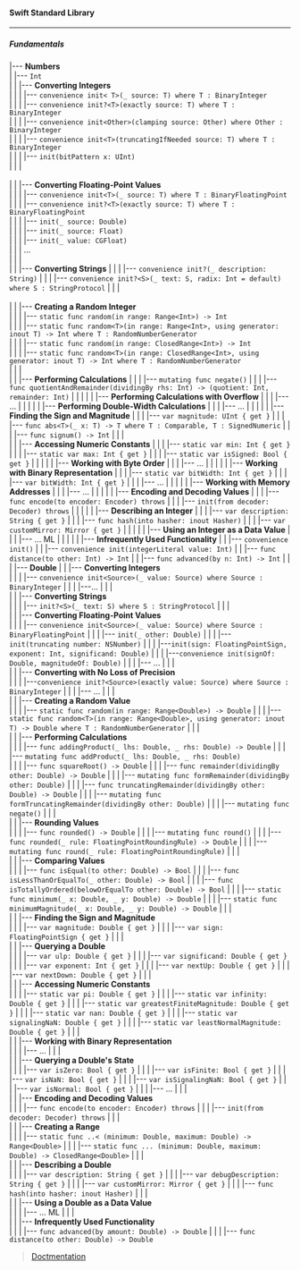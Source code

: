 #### **Swift Standard Library**
----
##### **Fundamentals**
|--- **Numbers**              <br/>
|                 |--- `Int`         <br/>
|                 |         |--- **Converting Integers** <br/>
|                 |         |           |--- `convenience init< T>(_ source: T) where T : BinaryInteger`<br/>
|                 |         |           |--- `convenience init?<T>(exactly source: T) where T : BinaryInteger` <br/>
|                 |         |           |--- `convenience init<Other>(clamping source: Other) where Other : BinaryInteger`<br/>
|                 |         |           |--- `convenience init<T>(truncatingIfNeeded source: T) where T : BinaryInteger`<br/>
|                 |         |           |--- `init(bitPattern x: UInt)`<br/>
|                 |         |<br/>        
|                 |         |--- **Converting Floating-Point Values**<br/>
|                 |         |           |--- `convenience init<T>(_ source: T) where T : BinaryFloatingPoint`<br/>
|                 |         |           |--- `convenience init?<T>(exactly source: T) where T : BinaryFloatingPoint`<br/>
|                 |         |           |--- `init(_ source: Double)`<br/>
|                 |         |           |--- `init(_ source: Float)`<br/>
|                 |         |           |--- `init(_ value: CGFloat)`<br/>
|                 |         |           ...<br/>
|                 |         |     
|                 |         |--- **Converting Strings**
|                 |         |           |--- `convenience init?(_ description: String)`
|                 |         |           |--- `convenience init?<S>(_ text: S, radix: Int = default) where S : StringProtocol`
|                 |         | <br/>   
|                 |         |--- **Creating a Random Integer**<br/>
|                 |         |           |--- `static func random(in range: Range<Int>) -> Int`<br/>
|                 |         |           |--- `static func random<T>(in range: Range<Int>, using generator: inout T) -> Int where T : RandomNumberGenerator`<br/>
|                 |         |           |--- `static func random(in range: ClosedRange<Int>) -> Int`<br/>
|                 |         |           |--- `static func random<T>(in range: ClosedRange<Int>, using generator: inout T) -> Int where T : RandomNumberGenerator`<br/>
|                 |         |<br/>
|                 |         |--- **Performing Calculations**
|                 |         |           |--- `mutating func negate()`
|                 |         |           |--- `func quotientAndRemainder(dividingBy rhs: Int) -> (quotient: Int, remainder: Int)`
|                 |         | 
|                 |         |--- **Performing Calculations with Overflow**
|                 |         |           |--- ...
|                 |         | 
|                 |         |--- **Performing Double-Width Calculations**
|                 |         |           |--- ...
|                 |         | 
|                 |         |--- **Finding the Sign and Magnitude**
|                 |         |           |--- `var magnitude: UInt { get }`
|                 |         |           |--- `func abs<T>(_ x: T) -> T where T : Comparable, T : SignedNumeric`
|                 |         |           |--- `func signum() -> Int`
|                 |         |       
|                 |         |--- **Accessing Numeric Constants**
|                 |         |           |--- `static var min: Int { get }`
|                 |         |           |--- `static var max: Int { get }`
|                 |         |           |--- `static var isSigned: Bool { get }`
|                 |         |
|                 |         |--- **Working with Byte Order**
|                 |         |           |--- ...
|                 |         |
|                 |         |--- **Working with Binary Representation**
|                 |         |           |--- `static var bitWidth: Int { get }`
|                 |         |           |--- `var bitWidth: Int { get }`
|                 |         |           |--- ...
|                 |         |
|                 |         |--- **Working with Memory Addresses**
|                 |         |           |--- ...
|                 |         |
|                 |         |--- **Encoding and Decoding Values**
|                 |         |           |--- `func encode(to encoder: Encoder) throws`
|                 |         |           |--- `init(from decoder: Decoder) throws`
|                 |         |
|                 |         |--- **Describing an Integer**
|                 |         |           |--- `var description: String { get }`
|                 |         |           |--- `func hash(into hasher: inout Hasher)`
|                 |         |           |--- `var customMirror: Mirror { get }`
|                 |         |
|                 |         |--- **Using an Integer as a Data Value**
|                 |         |           |--- ... ML
|                 |         |
|                 |         |--- **Infrequently Used Functionality**
|                 |                    |--- `convenience init()`
|                 |                    |--- `convenience init(integerLiteral value: Int)`
|                 |                    |--- `func distance(to other: Int) -> Int`
|                 |                    |--- `func advanced(by n: Int) -> Int`
|                 |         
|                 |--- **Double**
|                 |         |--- **Converting Integers**          
|                 |         |          |--- `convenience init<Source>(_ value: Source) where Source : BinaryInteger`
|                 |         |          |---...
|                 |         |          
|                 |         |--- **Converting Strings**          
|                 |         |          |--- `init?<S>(_ text: S) where S : StringProtocol`
|                 |         |            
|                 |         |--- **Converting Floating-Point Values**          
|                 |         |          |--- `convenience init<Source>(_ value: Source) where Source : BinaryFloatingPoint`
|                 |         |          |--- `init(_ other: Double)`
|                 |         |          |---`init(truncating number: NSNumber)`
|                 |         |          |---`init(sign: FloatingPointSign, exponent: Int, significand: Double)`
|                 |         |          |---`convenience init(signOf: Double, magnitudeOf: Double)`
|                 |         |          |--- ... 
|                 |         |            
|                 |         |--- **Converting with No Loss of Precision**          
|                 |         |          |---`convenience init?<Source>(exactly value: Source) where Source : BinaryInteger`
|                 |         |          |--- ... 
|                 |         |            
|                 |         |--- **Creating a Random Value**          
|                 |         |          |--- `static func random(in range: Range<Double>) -> Double`
|                 |         |          |--- `static func random<T>(in range: Range<Double>, using generator: inout T) -> Double where T : RandomNumberGenerator`
|                 |         |            
|                 |         |--- **Performing Calculations**          
|                 |         |          |--- `func addingProduct(_ lhs: Double, _ rhs: Double) -> Double`
|                 |         |          |--- `mutating func addProduct(_ lhs: Double, _ rhs: Double)`   
|                 |         |          |--- `func squareRoot() -> Double`
|                 |         |          |--- `func remainder(dividingBy other: Double) -> Double`
|                 |         |          |--- `mutating func formRemainder(dividingBy other: Double)`
|                 |         |          |--- `func truncatingRemainder(dividingBy other: Double) -> Double`
|                 |         |          |--- `mutating func formTruncatingRemainder(dividingBy other: Double)`
|                 |         |          |--- `mutating func negate()`
|                 |         |         
|                 |         |--- **Rounding Values**          
|                 |         |          |--- `func rounded() -> Double`
|                 |         |          |--- `mutating func round()`
|                 |         |          |--- `func rounded(_ rule: FloatingPointRoundingRule) -> Double`
|                 |         |          |--- `mutating func round(_ rule: FloatingPointRoundingRule)`
|                 |         |            
|                 |         |--- **Comparing Values**          
|                 |         |          |--- `func isEqual(to other: Double) -> Bool`
|                 |         |          |--- `func isLessThanOrEqualTo(_ other: Double) -> Bool`
|                 |         |          |--- `func isTotallyOrdered(belowOrEqualTo other: Double) -> Bool`
|                 |         |          |--- `static func minimum(_ x: Double, _ y: Double) -> Double`
|                 |         |          |--- `static func minimumMagnitude(_ x: Double, _ y: Double) -> Double`
|                 |         |            
|                 |         |--- **Finding the Sign and Magnitude**          
|                 |         |          |--- `var magnitude: Double { get }`
|                 |         |          |--- `var sign: FloatingPointSign { get }`
|                 |         |            
|                 |         |--- **Querying a Double**          
|                 |         |          |--- `var ulp: Double { get }`
|                 |         |          |--- `var significand: Double { get }`
|                 |         |          |--- `var exponent: Int { get }` 
|                 |         |          |--- `var nextUp: Double { get }`
|                 |         |          |--- `var nextDown: Double { get }`
|                 |         |            
|                 |         |--- **Accessing Numeric Constants**          
|                 |         |          |--- `static var pi: Double { get }`
|                 |         |          |--- `static var infinity: Double { get }`
|                 |         |          |--- `static var greatestFiniteMagnitude: Double { get }`
|                 |         |          |--- `static var nan: Double { get }`
|                 |         |          |--- `static var signalingNaN: Double { get }`
|                 |         |          |--- `static var leastNormalMagnitude: Double { get }`
|                 |         |            
|                 |         |--- **Working with Binary Representation**          
|                 |         |          |--- ...
|                 |         |            
|                 |         |--- **Querying a Double's State**          
|                 |         |          |--- `var isZero: Bool { get }`
|                 |         |          |--- `var isFinite: Bool { get }`
|                 |         |          |--- `var isNaN: Bool { get }`
|                 |         |          |--- `var isSignalingNaN: Bool { get }`
|                 |         |          |--- `var isNormal: Bool { get }`
|                 |         |          |--- ...
|                 |         |            
|                 |         |--- **Encoding and Decoding Values**          
|                 |         |          |--- `func encode(to encoder: Encoder) throws`
|                 |         |          |--- `init(from decoder: Decoder) throws`
|                 |         |            
|                 |         |--- **Creating a Range**          
|                 |         |          |--- `static func ..< (minimum: Double, maximum: Double) -> Range<Double>`
|                 |         |          |--- `static func ... (minimum: Double, maximum: Double) -> ClosedRange<Double>`
|                 |         |            
|                 |         |--- **Describing a Double**          
|                 |         |          |--- `var description: String { get }`
|                 |         |          |--- `var debugDescription: String { get }`
|                 |         |          |--- `var customMirror: Mirror { get }`
|                 |         |          |--- `func hash(into hasher: inout Hasher)`
|                 |         |            
|                 |         |--- **Using a Double as a Data Value**          
|                 |         |          |--- ... ML
|                 |         |            
|                 |         |--- **Infrequently Used Functionality**          
|                 |         |          |--- `func advanced(by amount: Double) -> Double`
|                 |         |          |--- `func distance(to other: Double) -> Double`


> [Doctmentation](https://developer.apple.com/documentation/foundation)
